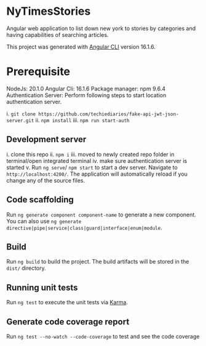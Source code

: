 # NyTimesStories

Angular web application to list down new york to stories by categories and having capabilities of searching articles.

This project was generated with [Angular CLI](https://github.com/angular/angular-cli) version 16.1.6.
# Prerequisite
NodeJs: 20.1.0
Angular Cli: 16.1.6
Package manager: npm 9.6.4
Authentication Server: Perform following steps to start location authentication server.

i. `git clone https://github.com/techiediaries/fake-api-jwt-json-server.git`
ii. `npm install`
iii. `npm run start-auth`

## Development server

i. clone this repo
ii. `npm i`
iii. moved to newly created repo folder in terminal/open integrated terminal
iv. make sure authentication server is started
v. Run `ng serve`/ `npm start` to start a dev server. Navigate to `http://localhost:4200/`. The application will automatically reload if you change any of the source files.



## Code scaffolding

Run `ng generate component component-name` to generate a new component. You can also use `ng generate directive|pipe|service|class|guard|interface|enum|module`.

## Build

Run `ng build` to build the project. The build artifacts will be stored in the `dist/` directory.

## Running unit tests

Run `ng test` to execute the unit tests via [Karma](https://karma-runner.github.io).

## Generate code coverage report

Run `ng test --no-watch --code-coverage` to test and see the code coverage
